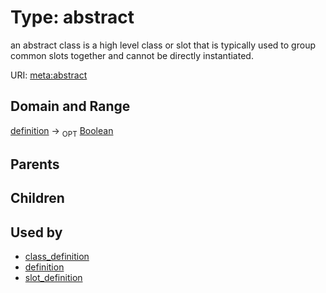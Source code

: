 
# Type: abstract


an abstract class is a high level class or slot that is typically used to group common slots together and cannot be directly instantiated.

URI: [meta:abstract](https://w3id.org/biolink/biolinkml/meta/abstract)


## Domain and Range

[definition](definition.md) ->  <sub>OPT</sub> [Boolean](type/Boolean.md)

## Parents


## Children


## Used by

 * [class_definition](class_definition.md)
 * [definition](definition.md)
 * [slot_definition](slot_definition.md)
